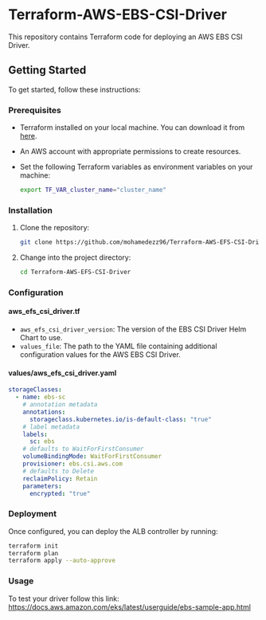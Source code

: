 # Terraform-AWS-EBS-CSI-Driver
This repository contains Terraform code for deploying an AWS EBS CSI Driver.

## Getting Started

To get started, follow these instructions:

### Prerequisites

- Terraform installed on your local machine. You can download it from [here](https://www.terraform.io/downloads.html).
- An AWS account with appropriate permissions to create resources.
- Set the following Terraform variables as environment variables on your machine:

    ```bash
    export TF_VAR_cluster_name="cluster_name"
    ```

### Installation

1. Clone the repository:

    ```bash
    git clone https://github.com/mohamedezz96/Terraform-AWS-EFS-CSI-Driver.git
    ```
2. Change into the project directory:

    ```bash
    cd Terraform-AWS-EFS-CSI-Driver
    ```
### Configuration
#### aws_efs_csi_driver.tf
- `aws_efs_csi_driver_version`: The version of the EBS CSI Driver Helm Chart to use.
- `values_file`: The path to the YAML file containing additional configuration values for the AWS EBS CSI Driver.

#### values/aws_efs_csi_driver.yaml
```yaml
storageClasses: 
  - name: ebs-sc
    # annotation metadata
    annotations:
      storageclass.kubernetes.io/is-default-class: "true"
    # label metadata
    labels:
      sc: ebs
    # defaults to WaitForFirstConsumer
    volumeBindingMode: WaitForFirstConsumer
    provisioner: ebs.csi.aws.com
    # defaults to Delete
    reclaimPolicy: Retain
    parameters:
      encrypted: "true"
```
### Deployment

Once configured, you can deploy the ALB controller by running:

```bash
terraform init
terraform plan
terraform apply --auto-approve
```

### Usage
To test your driver follow this link: https://docs.aws.amazon.com/eks/latest/userguide/ebs-sample-app.html

